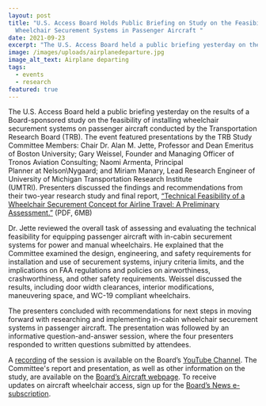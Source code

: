 ```yaml
---
layout: post
title: "U.S. Access Board Holds Public Briefing on Study on the Feasibility of
  Wheelchair Securement Systems in Passenger Aircraft "
date: 2021-09-23
excerpt: "The U.S. Access Board held a public briefing yesterday on the results of a Board-sponsored study on the feasibility of installing wheelchair securement systems on passenger aircraft conducted by the Transportation Research Board (TRB). The event featured presentations by . . . "
image: /images/uploads/airplanedeparture.jpg
image_alt_text: Airplane departing
tags:
  - events
  - research
featured: true
---
```

The U.S. Access Board held a public briefing yesterday on the results of a Board-sponsored study on the feasibility of installing wheelchair securement systems on passenger aircraft conducted by the Transportation Research Board (TRB). The event featured presentations by the TRB Study Committee Members: Chair Dr. Alan M. Jette, Professor and Dean Emeritus of Boston University; Gary Weissel, Founder and Managing Officer of Tronos Aviation Consulting; Naomi Armenta, Principal Planner at Nelson\Nygaard; and Miriam Manary, Lead Research Engineer of University of Michigan Transportation Research Institute (UMTRI). Presenters discussed the findings and recommendations from their two-year research study and final report, [“Technical Feasibility of a Wheelchair Securement Concept for Airline Travel: A Preliminary Assessment.”](https://www.access-board.gov/files/research/trb-final-report-sept2021.pdf) (PDF, 6MB) 

Dr. Jette reviewed the overall task of assessing and evaluating the technical feasibility for equipping passenger aircraft with in-cabin securement systems for power and manual wheelchairs. He explained that the Committee examined the design, engineering, and safety requirements for installation and use of securement systems, injury criteria limits, and the implications on FAA regulations and policies on airworthiness, crashworthiness, and other safety requirements. Weissel discussed the results, including door width clearances, interior modifications, maneuvering space, and WC-19 compliant wheelchairs.  

The presenters concluded with recommendations for next steps in moving forward with researching and implementing in-cabin wheelchair securement systems in passenger aircraft. The presentation was followed by an informative question-and-answer session, where the four presenters responded to written questions submitted by attendees.  

A [recording](https://youtu.be/VBJBi-DQRRk) of the session is available on the Board’s [YouTube Channel](https://www.youtube.com/channel/UC5tRWTtV5eSw68N3tSpmyWw). The Committee's report and presentation, as well as other information on the study, are available on the [Board’s Aircraft webpage](https://www.access-board.gov/aircraft/). To receive updates on aircraft wheelchair access, sign up for the [Board’s News e-subscription](https://public.govdelivery.com/accounts/USACCESS/subscriber/new?topic_id=USACCESS_1).
